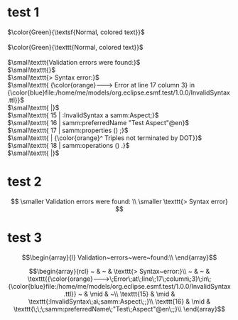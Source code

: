 # test 1

$\color{Green}{\textsf{Normal, colored text}}$<br> <br>
$\color{Green}{\texttt{Normal, colored text}}$<br>
<br>
$\small\texttt{Validation errors were found:}$<br>
$\small\texttt{}$<br>
$\small\texttt{> Syntax error:}$<br>
$\small\texttt{  {\color{orange}---> Error at line 17 column 3} in {\color{blue}file:/home/me/models/org.eclipse.esmf.test/1.0.0/InvalidSyntax.ttl}}$<br>
$\small\texttt{     |}$<br>
$\small\texttt{  15 | :InvalidSyntax a samm:Aspect;}$<br>
$\small\texttt{  16 |    samm:preferredName "Test Aspect"@en}$<br>
$\small\texttt{  17 |    samm:properties () ;}$<br>
$\small\texttt{     |    {\color{orange}^ Triples not terminated by DOT}}$<br>
$\small\texttt{  18 |    samm:operations () .}$<br>
$\small\texttt{     |}$<br>

# test 2

$$
\smaller Validation errors were found: \\
\smaller \texttt{> Syntax error}
$$

# test 3

```math
\begin{array}{l}
Validation~errors~were~found:\\
\end{array}
```
```math
\begin{array}{rcl}
~ & ~ & \texttt{> Syntax~error:}\\
~ & ~ & \texttt{{\color{orange}--->\;Error\;at\;line\;17\;column\;3}\;in\;{\color{blue}file:/home/me/models/org.eclipse.esmf.test/1.0.0/InvalidSyntax.ttl}}
~ & \mid & ~\\
\texttt{15} & \mid & \texttt{:InvalidSyntax\;a\;samm:Aspect\;;}\\
\texttt{16} & \mid & \texttt{\;\;\;samm:preferredName\;"Test\;Aspect"@en\;;}\\
\end{array}
```
